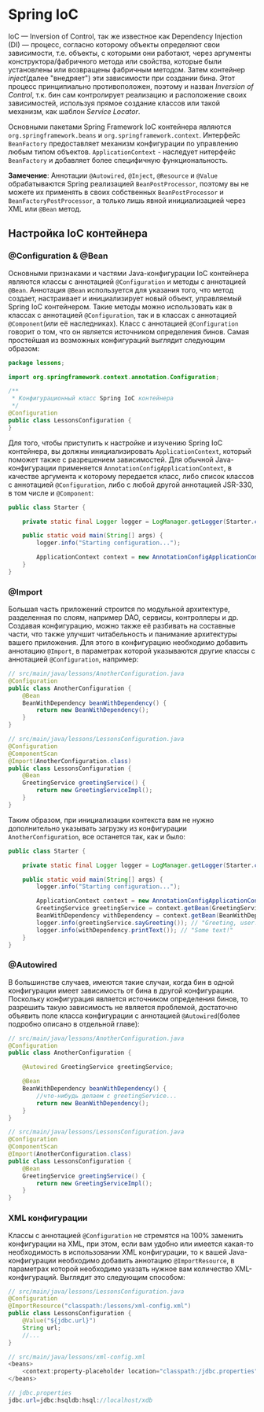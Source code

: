 # Spring IoC

IoC — Inversion of Control, так же известное как Dependency Injection (DI) — процесс, согласно которому объекты определяют свои зависимости, т.е. объекты, с которыми они работают, через аргументы конструктора/фабричного метода или свойства, которые были установлены или возвращены фабричным методом. Затем контейнер _inject_(далее "внедряет") эти зависимости при создании бина. Этот процесс принципиально противоположен, поэтому и назван _Inversion of Control_, т.к. бин сам контролирует реализацию и расположение своих зависимостей, используя прямое создание классов или такой механизм, как шаблон _Service Locator_.

Основными пакетами Spring Framework IoC контейнера являются `org.springframework.beans` и `org.springframework.context`. Интерфейс `BeanFactory` предоставляет механизм конфигурации по управлению любым типом объектов. `ApplicationContext` - наследует нитерфейс `BeanFactory` и добавляет более специфичную функциональность.

**Замечение**: Аннотации `@Autowired`, `@Inject`, `@Resource` и `@Value` обрабатываются Spring реализацией `BeanPostProcessor`, поэтому вы не можете их применять в своих собственных `BeanPostProcessor` и `BeanFactoryPostProcessor`, а только лишь явной инициализацией через XML или `@Bean` метод.

## Настройка IoC контейнера

### @Configuration & @Bean

Основными признаками и частями Java-конфигурации IoC контейнера являются классы с аннотацией `@Configuration` и методы с аннотацией `@Bean`. Аннотация `@Bean` используется для указания того, что метод создает, настраивает и инициализирует новый объект, управляемый Spring IoC контейнером. Такие методы можно использовать как в классах с аннотацией `@Configuration`, так и в классах с аннотацией `@Component`(или её наследниках). Класс с аннотацией `@Configuration` говорит о том, что он является источником определения бинов. Самая простейшая из возможных конфигураций выглядит следующим образом:

```java
package lessons;

import org.springframework.context.annotation.Configuration;

/**
 * Конфигурационный класс Spring IoC контейнера
 */
@Configuration
public class LessonsConfiguration {
}
```

Для того, чтобы приступить к настройке и изучению Spring IoC контейнера, вы должны инициализировать `ApplicationContext`, который поможет также с разрешением зависимостей. Для обычной Java-конфигурации применяется `AnnotationConfigApplicationContext`, в качестве аргумента к которому передается класс, либо список классов с аннотацией `@Configuration`, либо с любой другой аннотацией JSR-330, в том числе и `@Component`:

```java
public class Starter {

    private static final Logger logger = LogManager.getLogger(Starter.class);

    public static void main(String[] args) {
        logger.info("Starting configuration...");

        ApplicationContext context = new AnnotationConfigApplicationContext(LessonsConfiguration.class);
    }
}

```

### @Import

Большая часть приложений строится по модульной архитектуре, разделенная по слоям, например DAO, сервисы, контроллеры и др. Создавая конфигурацию, можно также её разбивать на составные части, что также улучшит читабельность и панимание архитектуры вашего приложения. Для этого в конфигурацию необходимо добавить аннотацию `@Import`, в параметрах которой указываются другие классы с аннотацией `@Configuration`, например:

```java
// src/main/java/lessons/AnotherConfiguration.java
@Configuration
public class AnotherConfiguration {
    @Bean
    BeanWithDependency beanWithDependency() {
        return new BeanWithDependency();
    }
}

// src/main/java/lessons/LessonsConfiguration.java
@Configuration
@ComponentScan
@Import(AnotherConfiguration.class)
public class LessonsConfiguration {
    @Bean
    GreetingService greetingService() {
        return new GreetingServiceImpl();
    }
}
```

Таким образом, при инициализации контекста вам не нужно дополнительно указывать загрузку из конфигурации `AnotherConfiguration`, все останется так, как и было:

```java
public class Starter {

    private static final Logger logger = LogManager.getLogger(Starter.class);

    public static void main(String[] args) {
        logger.info("Starting configuration...");

        ApplicationContext context = new AnnotationConfigApplicationContext(LessonsConfiguration.class);
        GreetingService greetingService = context.getBean(GreetingService.class);
        BeanWithDependency withDependency = context.getBean(BeanWithDependency.class);
        logger.info(greetingService.sayGreeting()); // "Greeting, user!"
        logger.info(withDependency.printText()); // "Some text!"
    }
}
```

### @Autowired

В большинстве случаев, имеются такие случаи, когда бин в одной конфигурации имеет зависимость от бина в другой конфигурации. Поскольку конфигурация является источником определения бинов, то разрешить такую зависимость не является проблемой, достаточно объявить поле класса конфигурации с аннотацией `@Autowired`(более подробно описано в отдельной главе):

```java
// src/main/java/lessons/AnotherConfiguration.java
@Configuration
public class AnotherConfiguration {

    @Autowired GreetingService greetingService;

    @Bean
    BeanWithDependency beanWithDependency() {
        //что-нибудь делаем с greetingService...
        return new BeanWithDependency();
    }
}

// src/main/java/lessons/LessonsConfiguration.java
@Configuration
@ComponentScan
@Import(AnotherConfiguration.class)
public class LessonsConfiguration {
    @Bean
    GreetingService greetingService() {
        return new GreetingServiceImpl();
    }
}
```

### XML конфигурации

Классы с аннотацией `@Configuration` не стремятся на 100% заменить конфигурации на XML, при этом, если вам удобно или имеется какая-то необходимость в использовании XML конфигурации, то к вашей Java-конфигурации необходимо добавить аннотацию `@ImportResource`, в параметрах которой необходимо указать нужное вам количество XML-конфигураций. Выглядит это следующим способом:

```java
// src/main/java/lessons/LessonsConfiguration.java
@Configuration
@ImportResource("classpath:/lessons/xml-config.xml")
public class LessonsConfiguration {
    @Value("${jdbc.url}")
    String url;
    //...
}

// src/main/java/lessons/xml-config.xml
<beans>
    <context:property-placeholder location="classpath:/jdbc.properties"/>
</beans>

// jdbc.properties
jdbc.url=jdbc:hsqldb:hsql://localhost/xdb
```
